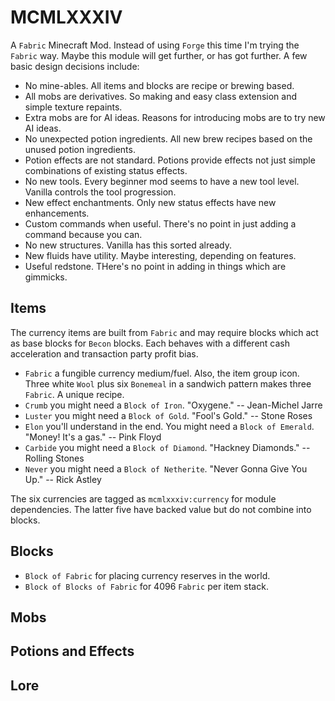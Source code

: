 # MCMLXXXIV

A `Fabric` Minecraft Mod. Instead of using `Forge` this time I'm trying the `Fabric` way. Maybe this module will get
further, or has got further. A few basic design decisions include:

 * No mine-ables. All items and blocks are recipe or brewing based.
 * All mobs are derivatives. So making and easy class extension and simple texture repaints.
 * Extra mobs are for AI ideas. Reasons for introducing mobs are to try new AI ideas.
 * No unexpected potion ingredients. All new brew recipes based on the unused potion ingredients.
 * Potion effects are not standard. Potions provide effects not just simple combinations of existing status effects.
 * No new tools. Every beginner mod seems to have a new tool level. Vanilla controls the tool progression.
 * New effect enchantments. Only new status effects have new enhancements.
 * Custom commands when useful. There's no point in just adding a command because you can.
 * No new structures. Vanilla has this sorted already.
 * New fluids have utility. Maybe interesting, depending on features.
 * Useful redstone. THere's no point in adding in things which are gimmicks.

## Items

The currency items are built from `Fabric` and may require blocks which act as base blocks for
`Becon` blocks. Each behaves with a different cash acceleration and transaction party profit bias.

 * `Fabric` a fungible currency medium/fuel. Also, the item group icon.
   Three white `Wool` plus six `Bonemeal` in a sandwich pattern makes three `Fabric`. A unique recipe.
 * `Crumb` you might need a `Block of Iron`. "Oxygene." -- Jean-Michel Jarre
 * `Luster` you might need a `Block of Gold`. "Fool's Gold." -- Stone Roses
 * `Elon` you'll understand in the end. You might need a `Block of Emerald`. "Money! It's a gas." -- Pink Floyd
 * `Carbide` you might need a `Block of Diamond`. "Hackney Diamonds." -- Rolling Stones
 * `Never` you might need a `Block of Netherite`. "Never Gonna Give You Up." -- Rick Astley

The six currencies are tagged as `mcmlxxxiv:currency` for module dependencies. The latter five have backed value
but do not combine into blocks.

## Blocks

 * `Block of Fabric` for placing currency reserves in the world.
 * `Block of Blocks of Fabric` for 4096 `Fabric` per item stack.

## Mobs



## Potions and Effects



## Lore

